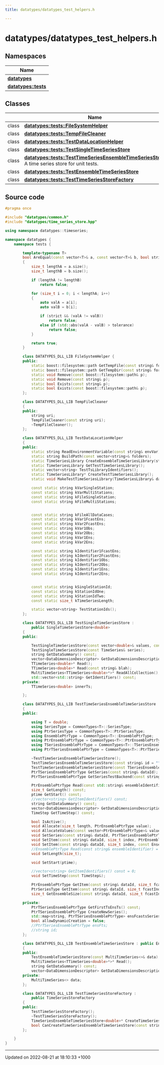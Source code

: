 ```yaml
---
title: datatypes/datatypes_test_helpers.h

---
```


# datatypes/datatypes_test_helpers.h



## Namespaces

| Name           |
| -------------- |
| **[datatypes](/uchronia-ts-doc/cpp/Namespaces/namespacedatatypes/)**  |
| **[datatypes::tests](/uchronia-ts-doc/cpp/Namespaces/namespacedatatypes_1_1tests/)**  |

## Classes

|                | Name           |
| -------------- | -------------- |
| class | **[datatypes::tests::FileSystemHelper](/uchronia-ts-doc/cpp/Classes/classdatatypes_1_1tests_1_1FileSystemHelper/)**  |
| class | **[datatypes::tests::TempFileCleaner](/uchronia-ts-doc/cpp/Classes/classdatatypes_1_1tests_1_1TempFileCleaner/)**  |
| class | **[datatypes::tests::TestDataLocationHelper](/uchronia-ts-doc/cpp/Classes/classdatatypes_1_1tests_1_1TestDataLocationHelper/)**  |
| class | **[datatypes::tests::TestSingleTimeSeriesStore](/uchronia-ts-doc/cpp/Classes/classdatatypes_1_1tests_1_1TestSingleTimeSeriesStore/)**  |
| class | **[datatypes::tests::TestTimeSeriesEnsembleTimeSeriesStore](/uchronia-ts-doc/cpp/Classes/classdatatypes_1_1tests_1_1TestTimeSeriesEnsembleTimeSeriesStore/)** <br>A time series store for unit tests.  |
| class | **[datatypes::tests::TestEnsembleTimeSeriesStore](/uchronia-ts-doc/cpp/Classes/classdatatypes_1_1tests_1_1TestEnsembleTimeSeriesStore/)**  |
| class | **[datatypes::tests::TestTimeSeriesStoreFactory](/uchronia-ts-doc/cpp/Classes/classdatatypes_1_1tests_1_1TestTimeSeriesStoreFactory/)**  |




## Source code

```cpp
#pragma once

#include "datatypes/common.h"
#include "datatypes/time_series_store.hpp"

using namespace datatypes::timeseries;

namespace datatypes {
    namespace tests {

        template<typename T>
        bool AreEqual(const vector<T>& a, const vector<T>& b, bool strict = false, double tolerance = 1e-12)
        {
            size_t lengthA = a.size();
            size_t lengthB = b.size();

            if (lengthA != lengthB)
                return false;

            for (size_t i = 0; i < lengthA; i++)
            {
                auto valA = a[i];
                auto valB = b[i];

                if (strict && (valA != valB))
                    return false;
                else if (std::abs(valA - valB) > tolerance)
                    return false;
            }

            return true;
        }

        class DATATYPES_DLL_LIB FileSystemHelper {
        public:
            static boost::filesystem::path GetTempFile(const string& format = "%%%%%%%%%%%%.tmp");
            static boost::filesystem::path GetTempDir(const string& format = "%%%%%%%%%%%%");
            static void Remove(const boost::filesystem::path& p);
            static void Remove(const string& p);
            static bool Exists(const string& p);
            static bool Exists(const boost::filesystem::path& p);
        };

        class DATATYPES_DLL_LIB TempFileCleaner
        {
        public:
            string uri;
            TempFileCleaner(const string uri);
            ~TempFileCleaner();
        };

        class DATATYPES_DLL_LIB TestDataLocationHelper
        {
        public:
            static string ReadEnvironmentVariable(const string& envVar);
            static string BuildPath(const vector<string>& folders);
            static TimeSeriesLibrary CreateEnsembleTimeSeriesLibrary(string& rainObsId, string& petObsId, string& rainFcastId, string& petFcastId);
            static TimeSeriesLibrary GetTestTimeSeriesLibrary();
            static vector<string> TestTsLibraryIdentifiers();
            static TimeSeriesLibrary* CreateTestTimeSeriesLibrary();
            static void MakeTestTimeSeriesLibrary(TimeSeriesLibrary& dataLibrary);

            const static string kVarSingleStation;
            const static string kVarMultiStations;
            const static string kFileSingleStation;
            const static string kFileMultiStations;


            const static string kFileAllDataCases;
            const static string kVar1FcastEns;
            const static string kVar2FcastEns;
            const static string kVar1Obs;
            const static string kVar2Obs;
            const static string kVar1Ens;
            const static string kVar2Ens;

            const static string kIdentifier1FcastEns;
            const static string kIdentifier2FcastEns;
            const static string kIdentifier1Obs;
            const static string kIdentifier2Obs;
            const static string kIdentifier1Ens;
            const static string kIdentifier2Ens;


            const static string kSingleStationId;
            const static string kStationIdOne;
            const static string kStationIdTwo;
            const static size_t kTimeSeriesLength;

            static vector<string> TestStationIds();
        };

        class DATATYPES_DLL_LIB TestSingleTimeSeriesStore :
            public SingleTimeSeriesStore<double>
        {
        public:

            TestSingleTimeSeriesStore(const vector<double>& values, const ptime& startDate, const TimeStep& timeStep = TimeStep::GetHourly());
            TestSingleTimeSeriesStore(const TimeSeries& series);
            string GetDataSummary() const;
            vector<DataDimensionDescriptor> GetDataDimensionsDescription() const;
            TTimeSeries<double>* Read();
            TTimeSeries<double>* Read(const string& blah);
            MultiTimeSeries<TTimeSeries<double>*>* ReadAllCollection();
            std::vector<std::string> GetIdentifiers() const;
        private:
            TTimeSeries<double> innerTs;

        };

        class DATATYPES_DLL_LIB TestTimeSeriesEnsembleTimeSeriesStore : public WritableTimeSeriesEnsembleTimeSeriesStore<double>
        {
        public:

            using T = double;
            using SeriesType = CommonTypes<T>::SeriesType;
            using PtrSeriesType = CommonTypes<T>::PtrSeriesType;
            using EnsemblePtrType = CommonTypes<T>::EnsemblePtrType;
            using PtrEnsemblePtrType = CommonTypes<T>::PtrEnsemblePtrType;
            using TSeriesEnsemblePtrType = CommonTypes<T>::TSeriesEnsemblePtrType;
            using PtrTSeriesEnsemblePtrType = CommonTypes<T>::PtrTSeriesEnsemblePtrType;

            ~TestTimeSeriesEnsembleTimeSeriesStore();
            TestTimeSeriesEnsembleTimeSeriesStore(const string& id = "");
            TestTimeSeriesEnsembleTimeSeriesStore(const TSeriesEnsemblePtrType& ensFts, const string& id = "");
            PtrTSeriesEnsemblePtrType GetSeries(const string& dataId);
            PtrTSeriesEnsemblePtrType GetSeriesTestBackend(const string& dataId);

            PtrEnsemblePtrType Read(const std::string& ensembleIdentifier);
            size_t GetLength() const;
            ptime GetStart() const;
            //vector<string> GetItemIdentifiers() const;
            string GetDataSummary() const;
            vector<DataDimensionDescriptor> GetDataDimensionsDescription() const;
            TimeStep GetTimeStep() const;

            bool IsActive();
            void Allocate(size_t length, PtrEnsemblePtrType value);
            void AllocateValues(const vector<PtrEnsemblePtrType>& values);
            void SetSeries(const string& dataId, PtrTSeriesEnsemblePtrType value);
            void SetItem(const string& dataId, size_t index, PtrEnsemblePtrType value);
            void SetItem(const string& dataId, size_t index, const EnsemblePtrType& value);
            //EnsemblePtrType Read(const string& ensembleIdentifier) = 0;
            void SetLength(size_t);

            void SetStart(ptime);

            //vector<string> GetItemIdentifiers() const = 0;
            void SetTimeStep(const TimeStep&);

            PtrEnsemblePtrType GetItem(const string& dataId, size_t fcastIndex) override;
            PtrSeriesType GetItem(const string& dataId, size_t fcastIndex, size_t ensIndex) override;
            size_t GetEnsembleSize(const string& dataId, size_t fcastIndex) const override;

        private:
            PtrTSeriesEnsemblePtrType GetFirstTsEnsTs() const;
            PtrTSeriesEnsemblePtrType CreateNewSeries();
            std::map<string, PtrTSeriesEnsemblePtrType> ensFcastsSeries;
            bool allowDynamicCreation = false;
            //PtrTSeriesEnsemblePtrType ensFts;
            //string id;
        };

        class DATATYPES_DLL_LIB TestEnsembleTimeSeriesStore : public EnsembleTimeSeriesStore<double>
        {
        public:
            TestEnsembleTimeSeriesStore(const MultiTimeSeries<>& data);
            MultiTimeSeries<TTimeSeries<double>*>* Read();
            string GetDataSummary() const;
            vector<DataDimensionDescriptor> GetDataDimensionsDescription() const;
        private:
            MultiTimeSeries<> data;
        };

        class DATATYPES_DLL_LIB TestTimeSeriesStoreFactory :
            public TimeSeriesStoreFactory
        {
        public:
            TestTimeSeriesStoreFactory();
            ~TestTimeSeriesStoreFactory();
            TimeSeriesEnsembleTimeSeriesStore<double>* CreateTimeSeriesEnsembleTimeSeriesStore(const string& dataId);
            bool CanCreateTimeSeriesEnsembleTimeSeriesStore(const string& dataId);
        };

    }
}
```


-------------------------------

Updated on 2022-08-21 at 18:10:33 +1000
